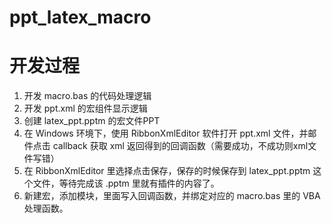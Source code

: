 # ppt_latex_macro

# 开发过程
1. 开发 macro.bas 的代码处理逻辑
2. 开发 ppt.xml 的宏组件显示逻辑
3. 创建 latex_ppt.pptm 的宏文件PPT
4. 在 Windows 环境下，使用 RibbonXmlEditor 软件打开 ppt.xml 文件，并邮件点击 callback 获取 xml 返回得到的回调函数（需要成功，不成功则xml文件写错）
5. 在 RibbonXmlEditor 里选择点击保存，保存的时候保存到 latex_ppt.pptm 这个文件，等待完成该 .pptm 里就有插件的内容了。
6. 新建宏，添加模块，里面写入回调函数，并绑定对应的 macro.bas 里的 VBA 处理函数。